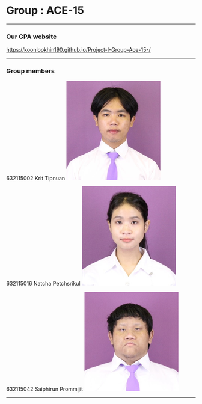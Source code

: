 Group : ACE-15 <a name ="TOP"></a>
====================
- - - -
### Our GPA website ###  
https://koonlookhin190.github.io/Project-I-Group-Ace-15-/

- - - -
### Group members ###  

632115002 Krit Tipnuan
<img  src ="Krit.jpg" width="250">

632115016 Natcha Petchsrikul
<img  src ="Natcha.jfif" width="250">

632115042 Saiphirun Prommijit
<img  src ="Saiphirun.jpg" width="250">

- - - -




